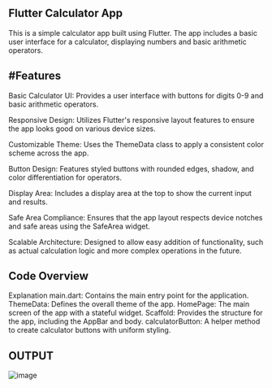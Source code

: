 
Flutter Calculator App
-----------------------
This is a simple calculator app built using Flutter. 
The app includes a basic user interface for a calculator, 
displaying numbers and basic arithmetic operators.

#Features
---------

Basic Calculator UI: Provides a user interface with buttons for digits 0-9 and basic arithmetic operators.

Responsive Design: Utilizes Flutter's responsive layout features to ensure the app looks good on various device sizes.

Customizable Theme: Uses the ThemeData class to apply a consistent color scheme across the app.

Button Design: Features styled buttons with rounded edges, shadow, and color differentiation for operators.

Display Area: Includes a display area at the top to show the current input and results.

Safe Area Compliance: Ensures that the app layout respects device notches and safe areas using the SafeArea widget.

Scalable Architecture: Designed to allow easy addition of functionality, such as actual calculation logic and more complex operations in the future.

Code Overview
--------------
Explanation
main.dart: Contains the main entry point for the application.
ThemeData: Defines the overall theme of the app.
HomePage: The main screen of the app with a stateful widget.
Scaffold: Provides the structure for the app, including the AppBar and body.
calculatorButton: A helper method to create calculator buttons with uniform styling.

OUTPUT
----------

![image](https://github.com/tesii/Simple_Calculation/assets/130172829/656cbabc-dcb2-4e8f-9374-edc70bd57950)

